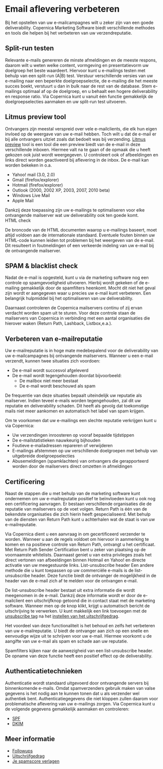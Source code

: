 # Email aflevering verbeteren

Bij het opstellen van uw e-mailcampagnes wilt u zeker zijn van een goede
deliverability. Copernica Marketing Software biedt verschillende
methodes en tools die helpen bij het verbeteren van uw verzendreputatie.

Split-run testen
----------------

Relevante e-mails genereren de minste afmeldingen en de meeste respons,
daarom wilt u weten welke content, vormgeving en presentatievorm uw
doelgroep het beste waardeert. Hiervoor kunt u e-mailings testen met
behulp van een split-run (A|B) test. Verstuur verschillende versies van 
uw e-mailing naar een beperkte doelgroepselectie, de e-mailing die het meeste succes boekt,
verstuurt u dan in bulk naar de rest van de database. 
Stem e-mailings optimaal af op de doelgroep, en u behaalt een hogere
deliverability en response ratio. Via Copernica kunt u vanuit één
functie gemakkelijk de doelgroepselecties aanmaken en uw split-run test
uitvoeren.

Litmus preview tool
-------------------

Ontvangers zijn meestal verspreid over vele e-mailclients, die elk hun
eigen invloed op de weergave van uw e-mail hebben. Toch wilt u dat de
e-mail er bij alle ontvangers uitziet zoals dat bedoelt was bij
verzending. [Litmus preview](http://litmus.com/ "Litmus preview tool website") tool is een
tool die een preview biedt van de e-mail in deze verschillende inboxen.
Hiermee valt na te gaan of de opmaak die u heeft gekozen ook juist wordt
weergegeven. U controleert ook of afbeeldingen en links direct worden
geactiveerd bij aflevering in de inbox. De e-mail kan worden bekeken in
o.a.

-   Yahoo! mail (3.0, 2.0)
-   Gmail (firefox/explorer)
-   Hotmail (firefox/explorer)
-   Outlook (2000, 2002 XP, 2003, 2007, 2010 beta)
-   Windows Live Mail
-   Apple Mail

Dankzij deze toepassing zijn uw e-mailings te optimaliseren voor elke
ontvangende mailserver wat uw deliverability ook ten goede komt.\
 HTML check

De broncode van de HTML documenten waarop u e-mailings baseert, moet
altijd voldoen aan de internationale standaard. Eventuele fouten binnen
uw HTML-code kunnen leiden tot problemen bij het weergeven van de
e-mail. Dit resulteert in foutmeldingen of een verkeerde indeling van uw
e-mail bij de ontvangende mailserver.

SPAM & blacklist check
----------------------

Nadat de e-mail is opgesteld, kunt u via de marketing software nog een
controle op spamgevoeligheid uitvoeren. Hierbij wordt gekeken of de
e-mailing gemakkelijk door de spamfilters heenkomt. Mocht dit niet het
geval zijn wordt er aangegeven waar u precies uw e-mail kunt verbeteren.
Een belangrijk hulpmiddel bij het optimaliseren van uw deliverability.

Daarnaast controleren de Copernica mailservers continu of zij ervan
verdacht worden spam uit te sturen. Voor deze controle staan de
mailservers van Copernica in verbinding met een aantal organisaties die
hierover waken (Return Path,
Lashback, Listbox,e.a.).

Verbeteren van e-mailreputatie
------------------------------

Uw e-mailreputatie is in hoge mate medebepalend voor de deliverability van uw
e-mailcampagnes bij ontvangende mailservers. Wanneer u een e-mail
verzendt, kunnen twee situaties zich voordoen:

-   De e-mail wordt succesvol afgeleverd
-   De e-mail wordt tegengehouden doordat bijvoorbeeld:
     - De mailbox niet meer bestaat
     - De e-mail wordt beschouwd als spam

De frequentie van deze situaties bepaalt uiteindelijk uw reputatie als
mailserver. Indien teveel e-mails worden tegengehouden, zal dit uw
reputatie en deliverability schaden. Dit heeft als gevolg dat
toekomstige mails niet meer aankomen en automatisch het label van spam
krijgen.

Om te voorkomen dat uw e-mailings een slechte reputatie verkrijgen kunt
u via Copernica:

-   Uw verzendingen inroosteren op vooraf bepaalde tijdstippen
-   De e-mailstatistieken nauwkeurig bijhouden
-   Foutieve e-mailadressen repareren of verwijderen
-   E-mailings afstemmen op uw verschillende doelgroepen met behulp van
    uitgebreide doelgroepselecties
-   Abusemeldingen (spamklachten) van ontvangers die gerapporteerd
    worden door de mailservers direct omzetten in afmeldingen

Certificering
-------------

Naast de stappen die u met behulp van de marketing software kunt
ondernemen om uw e-mailreputatie positief te beïnvloeden kunt u ook nog
een certificering aanvragen. Er bestaan verschillende organisaties die
de reputatie van mailservers op de voet volgen. Return Path is één van
de bekendste organisaties die zich hierin heeft gespecialiseerd. Met
behulp van de diensten van Return Path kunt u achterhalen wat de staat
is van uw e-mailreputatie.

Via Copernica dient u een aanvraag in om gecertificeerd verzender te
worden. Wanneer u aan de regels voldoet om hiervoor in aanmerking te
komen en na positieve controle van Return Path, ontvangt u het
certificaat. Met Return Path Sender Certification bent u zeker van
plaatsing op de voornaamste whitelists. Daarnaast geniet u van extra
privileges zoals het direct vertonen van afbeeldingen binnen Hotmail en
Yahoo! en directe activatie van uw meegestuurde links.
List-unsubscribe header
Een andere methode die u kunt toepassen op uw commerciële e-mails is de
list-unsubscribe header. Deze functie biedt de ontvanger de mogelijkheid
in de header van de e-mail zich af te melden voor de ontvangen e-mail.

De list-unsubscribe header 
bestaat uit extra informatie die wordt meegenomen in de e-mail. Dankzij
deze informatie wordt er door de e-mailclient een uitschrijfknop getoond
die in contact staat met de marketing software. Wanneer men op de knop
klikt, krijgt u automatisch bericht de uitschrijving te verwerken. 
U kunt makkelijk een link toevoegen met de [unsubscribe tag](./personalization-functions-unsubscribe) 
na het [instellen van het uitschrijfgedrag](./database-unsubscribe-behavior).

Het voordeel van deze functionaliteit is het behoud en zelfs het
verbeteren van uw e-mailreputatie. U biedt de ontvanger aan zich op een
snelle en eenvoudige wijze uit te schrijven voor uw e-mail. Hiermee
voorkomt u de aangifte van uw e-mail als spam en schade aan uw
reputatie.

Spamfilters kijken naar de aanwezigheid van een list-unsubscribe header.
De opname van deze functie heeft een positief effect op de
deliverability.

Authenticatietechnieken
-----------------------

Authenticatie wordt standaard uitgevoerd door ontvangende servers bij
binnenkomende e-mails. Omdat spamverzenders gebruik maken van valse
gegevens is het nodig aan te kunnen tonen dat u als verzender wel
authentiek bent. Authenticatiegegevens die niet kloppen zullen daarom
voor problematische aflevering van uw e-mailings zorgen. Via Copernica
kunt u de volgende gegevens gemakkelijk aanmaken en controleren:

-   [SPF](./what-is-sender-policy-framework-spf.md "SPF (Sender Framework Policy)")
-   [DKIM](./dkim-domainkey-identified-mail.md "DKIM")

## Meer informatie

* [Followups](./followups)
* [Uitschrijfgedrag](./database-unsubscribe-behavior)
* [Je spamscore verlagen](./some-tips-to-lower-your-email-spam-score)

